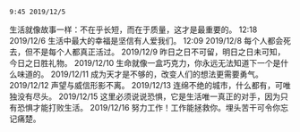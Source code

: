 	9:45 2019/12/5
生活就像故事一样：不在乎长短，而在于质量，这才是最重要的。
	12:18 2019/12/6
生活中最大的幸福是坚信有人爱我们。
	12:09 2019/12/8
每个人都会死去，但不是每个人都真正活过。
	2019/12/9
昨日之日不可留，明日之日未可知，今日之日胜礼物。
	2019/12/10
生命就像一盒巧克力，你永远无法知道下一个是什么味道的。
	2019/12/11
成为天才是不够的，改变人们的想法更需要勇气。
	2019/12/12
声望与威信形影不离。
	2019/12/13
连绵不绝的城市，什么都有，可唯独没有尽头。
	2019/12/15
这里必须说说恐惧，它是生活唯一真正的对手，因为只有恐惧才能打败生活。
	2019/12/16
努力工作！工作能拯救你。埋头苦干可令你忘记痛楚。
